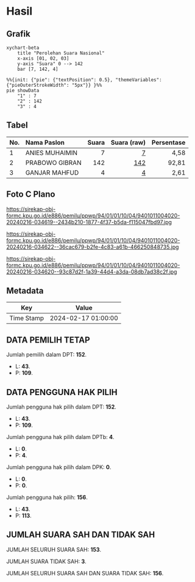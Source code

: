 # Hasil

## Grafik

```mermaid
xychart-beta
    title "Perolehan Suara Nasional"
    x-axis [01, 02, 03]
    y-axis "Suara" 0 --> 142
    bar [7, 142, 4]
```

```mermaid
%%{init: {"pie": {"textPosition": 0.5}, "themeVariables": {"pieOuterStrokeWidth": "5px"}} }%%
pie showData
    "1" : 7
    "2" : 142
    "3" : 4
```

## Tabel

| No. | Nama Paslon    | Suara | Suara (raw) | Persentase |
|:--- |:-------------- | -----:| -----------:| ----------:|
| 1   | ANIES MUHAIMIN | 7     | [7][p-1]    | 4,58       |
| 2   | PRABOWO GIBRAN | 142   | [142][p-2]  | 92,81      |
| 3   | GANJAR MAHFUD  | 4     | [4][p-3]    | 2,61       |


[p-1]: https://github.com/gigit-pemilu/pemilu-2024/blob/main/pilpres/hitung-suara/sub/94-papua-tengah/sub/01-nabire/sub/01-nabire/sub/1004-girimulyo/sub/020-tps/sub/paslon-1.txt
[p-2]: https://github.com/gigit-pemilu/pemilu-2024/blob/main/pilpres/hitung-suara/sub/94-papua-tengah/sub/01-nabire/sub/01-nabire/sub/1004-girimulyo/sub/020-tps/sub/paslon-2.txt
[p-3]: https://github.com/gigit-pemilu/pemilu-2024/blob/main/pilpres/hitung-suara/sub/94-papua-tengah/sub/01-nabire/sub/01-nabire/sub/1004-girimulyo/sub/020-tps/sub/paslon-3.txt

## Foto C Plano

https://sirekap-obj-formc.kpu.go.id/e886/pemilu/ppwp/94/01/01/10/04/9401011004020-20240216-034619--2434b210-1877-4f37-b5da-f115047fbd97.jpg

https://sirekap-obj-formc.kpu.go.id/e886/pemilu/ppwp/94/01/01/10/04/9401011004020-20240216-034622--36cac679-b2fe-4c83-a61b-466250848735.jpg

https://sirekap-obj-formc.kpu.go.id/e886/pemilu/ppwp/94/01/01/10/04/9401011004020-20240216-034620--93c87d2f-1a39-44d4-a3da-08db7ad38c2f.jpg


## Metadata

| Key        | Value               |
| ---------- | ------------------- |
| Time Stamp | 2024-02-17 01:00:00 |


## DATA PEMILIH TETAP

Jumlah pemilih dalam DPT: **152**.
 * L: **43**.
 * P: **109**.

## DATA PENGGUNA HAK PILIH

Jumlah pengguna hak pilih dalam DPT: **152**.
 * L: **43**.
 * P: **109**.

Jumlah pengguna hak pilih dalam DPTb: **4**.
 * L: **0**.
 * P: **4**.

Jumlah pengguna hak pilih dalam DPK: **0**.
 * L: **0**.
 * P: **0**.

Jumlah pengguna hak pilih: **156**.
 * L: **43**.
 * P: **113**.

## JUMLAH SUARA SAH DAN TIDAK SAH

JUMLAH SELURUH SUARA SAH: **153**.

JUMLAH SUARA TIDAK SAH: **3**.

JUMLAH SELURUH SUARA SAH DAN SUARA TIDAK SAH: **156**.


